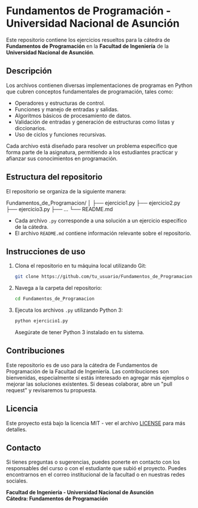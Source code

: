 # Fundamentos de Programación - Universidad Nacional de Asunción

Este repositorio contiene los ejercicios resueltos para la cátedra de **Fundamentos de Programación** en la **Facultad de Ingeniería** de la **Universidad Nacional de Asunción**.

## Descripción

Los archivos contienen diversas implementaciones de programas en Python que cubren conceptos fundamentales de programación, tales como:

- Operadores y estructuras de control.
- Funciones y manejo de entradas y salidas.
- Algoritmos básicos de procesamiento de datos.
- Validación de entradas y generación de estructuras como listas y diccionarios.
- Uso de ciclos y funciones recursivas.

Cada archivo está diseñado para resolver un problema específico que forma parte de la asignatura, permitiendo a los estudiantes practicar y afianzar sus conocimientos en programación.

## Estructura del repositorio

El repositorio se organiza de la siguiente manera:

Fundamentos_de_Programacion/
│
├── ejercicio1.py
├── ejercicio2.py
├── ejercicio3.py
├── ...
└── README.md

- Cada archivo `.py` corresponde a una solución a un ejercicio específico de la cátedra.
- El archivo `README.md` contiene información relevante sobre el repositorio.

## Instrucciones de uso

1. Clona el repositorio en tu máquina local utilizando Git:

   ```bash
   git clone https://github.com/tu_usuario/Fundamentos_de_Programacion.git
   ```

2. Navega a la carpeta del repositorio:

   ```bash
   cd Fundamentos_de_Programacion
   ```

3. Ejecuta los archivos `.py` utilizando Python 3:

   ```bash
   python ejercicio1.py
   ```

   Asegúrate de tener Python 3 instalado en tu sistema.

## Contribuciones

Este repositorio es de uso para la cátedra de Fundamentos de Programación de la Facultad de Ingeniería. Las contribuciones son bienvenidas, especialmente si estás interesado en agregar más ejemplos o mejorar las soluciones existentes. Si deseas colaborar, abre un "pull request" y revisaremos tu propuesta.

## Licencia

Este proyecto está bajo la licencia MIT - ver el archivo [LICENSE](LICENSE) para más detalles.

## Contacto

Si tienes preguntas o sugerencias, puedes ponerte en contacto con los responsables del curso o con el estudiante que subió el proyecto. Puedes encontrarnos en el correo institucional de la facultad o en nuestras redes sociales.

**Facultad de Ingeniería - Universidad Nacional de Asunción**  
**Cátedra: Fundamentos de Programación**
